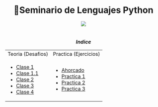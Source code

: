 <h1 align="center"> 🐍Seminario de Lenguajes Python </h1>

<div align="center">
<img src="https://media.giphy.com/media/v4NCChJtoH076/giphy.gif"/>
 </div>
<br>




<div align = "center">

### ***Indice***

<table>
<tr>
<td> Teoria (Desafios)</td> <td> Practica (Ejercicios)</td>
</tr>
<tr>
<td>
 
- [Clase 1](/Documentos/Clases/Clase1.html)
- [Clase 1.1](/Documentos/Clases/Clase1_1.html)
- [Clase 2](/Documentos/Clases/Clase2.html)
- [Clase 3](/Documentos/Clases/Clase3.html)
- [Clase 4](/Documentos/Clases/Clase4.html)

</td>
<td>
 

- [Ahorcado](/Documentos/Ahorcado.html)
- [Practica 1](/Documentos/Practica1.html)
- [Practica 2](/Documentos/Practica2.html)
- [Practica 3](/Documentos/Practica3.html)

 
</td>
</tr>
 
</table>

</div>

